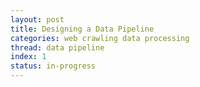 ```yaml
---
layout: post
title: Designing a Data Pipeline
categories: web crawling data processing
thread: data pipeline
index: 1
status: in-progress
---
```

